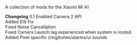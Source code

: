 A collection of mods for the Xiaomi Mi A1

**Changelog**
0.1 
Enabled Camera 2 API  
Added EIS Fix  
Fixed Noise Cancellation  
Fixed Camera Launch lag experienced when system is rooted.  
Added Pixel specific (ring)tones/alarms/ui sounds  
